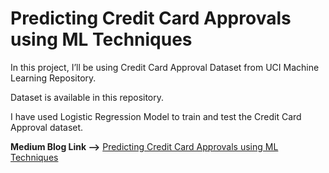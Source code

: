 # Predicting Credit Card Approvals using ML Techniques

In this project, I’ll be using Credit Card Approval Dataset from UCI Machine Learning Repository. 

Dataset is available in this repository.

I have used Logistic Regression Model to train and test the Credit Card Approval dataset.

**Medium Blog Link -->** [Predicting Credit Card Approvals using ML Techniques](https://medium.com/datadriveninvestor/predicting-credit-card-approvals-using-ml-techniques-9cd8eaeb5b8c)
